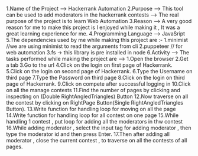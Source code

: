 1.Name of the Project -->  Hackerrank Automation
2.Purpose --> This tool can be used to add moderators in the hackerrank contests
          --> The real purpose of the project is to learn Web Automation
3.Reason --> A very good reason for me to make this project is I enjoyed while making it , It was a great learning experience for me.
4.Programming Language --> JavaSript 
5.The dependencies used by me while making this project are :- 1.minimist //we are using minimist to read the arguments from cli
                                                               2.puppeteer // for web automation
                                                               3.fs -> this library is pre installed in node
6.Activity --> The tasks performed while making the project are -->
              1.Open the browser
              2.Get a tab
              3.Go to the url 
              4.Click on the login on first page of Hackerrank.   
              5.Click on the login on second page of Hackerrank. 
              6.Type the Username on third page
              7.Type the Password on third page
              8.Click on the login on third page of Hackerrank. 
              9.Click on compete after successful logging in
              10.Click on all the manage contests
              11.Find the number of pages by clicking and inspecting on (Double RightAngledTriangles) Button 
              12.Now traverse on all the contest by clicking on RightPage Button(Single RightAngledTriangles Button).
              13.Write function for handling loop for moving on all the page 
              14.Write function for handling loop for all contest on one page
              15.While handling 1 contest , put loop for adding all the moderators in thw contest 
              16.While adding moderator , select the input tag for adding moderator , then type the moderator id and then press Enter.
              17.Then after adding all moderator , close the current contest , to traverse on all the contests of all pages.

                                                                      